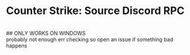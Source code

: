 # Counter Strike: Source Discord RPC
<br/>
## ONLY WORKS ON WINDOWS
<br/>
  probably not enough err checking so open an issue if something bad happens
